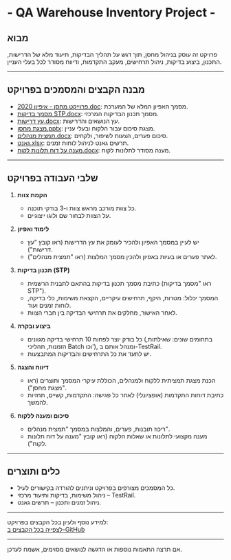 # - QA Warehouse Inventory Project - 
## מבוא
פרויקט זה עוסק בניהול מחסן, תוך דגש על תהליך הבדיקות, תיעוד מלא של הדרישות, התכנון, ביצוע בדיקות, ניהול תרחישים, מעקב התקדמות, ודיווח מסודר לכל בעלי העניין.

---

## מבנה הקבצים והמסמכים בפרויקט

- [2020 פרוייקט מחסן - איפיון.doc](https://github.com/OsamaSla/QA-warehouse-inventory-project/blob/main/2020%20%D7%A4%D7%A8%D7%95%D7%99%D7%99%D7%A7%D7%98%20%D7%9E%D7%97%D7%A1%D7%9F%20-%20%D7%90%D7%99%D7%A4%D7%99%D7%95%D7%9F.doc): מסמך האפיון המלא של המערכת.
- [מסמך בדיקות STP.docx](https://github.com/OsamaSla/QA-warehouse-inventory-project/blob/main/%D7%9E%D7%A1%D7%9E%D7%9A%20%D7%91%D7%93%D7%99%D7%A7%D7%95%D7%AA%20STP.docx): מסמך תכנון הבדיקות המרכזי.
- [עץ דרישות.docx](https://github.com/OsamaSla/QA-warehouse-inventory-project/blob/main/%D7%A2%D7%A5%20%D7%93%D7%A8%D7%99%D7%A9%D7%95%D7%AA.docx): עץ הנושאים והדרישות.
- [מצגת מחסן.pptx](https://github.com/OsamaSla/QA-warehouse-inventory-project/blob/main/%D7%9E%D7%A6%D7%92%D7%AA%20%D7%9E%D7%97%D7%A1%D7%9F.pptx): מצגת סיכום עבור הלקוח ובעלי עניין.
- [תמצית מנהלים.docx](https://github.com/OsamaSla/QA-warehouse-inventory-project/blob/main/%D7%AA%D7%9E%D7%A6%D7%99%D7%AA%20%D7%9E%D7%A0%D7%94%D7%9C%D7%99%D7%9D.docx): סיכום פערים, הצעות לשיפור, ולקחים.
- [גאנט.xlsx](https://github.com/OsamaSla/QA-warehouse-inventory-project/blob/main/%D7%92%D7%90%D7%A0%D7%98.xlsx): תרשים גאנט לניהול לוחות זמנים.
- [מענה על דוח תלונות לקוח.docx](https://github.com/OsamaSla/QA-warehouse-inventory-project/blob/main/%D7%9E%D7%A2%D7%A0%D7%94%20%D7%A2%D7%9C%20%D7%93%D7%95%D7%97%20%D7%AA%D7%9C%D7%95%D7%A0%D7%95%D7%AA%20%D7%9C%D7%A7%D7%95%D7%97.docx): מענה מסודר לתלונות לקוח.

---

## שלבי העבודה בפרויקט

1. **הקמת צוות**
   - כל צוות מורכב מראש צוות ו-3 בודקי תוכנה.
   - על הצוות לבחור שם ולוגו ייצוגיים.

2. **לימוד ואפיון**
   - יש לעיין במסמך האפיון ולהכיר לעומק את עץ הדרישות (ראו קובץ "עץ דרישות").
   - לאתר פערים או בעיות באפיון ולהכין מסמך המלצות (ראו "תמצית מנהלים").

3. **תכנון בדיקות (STP)**
   - כתיבת מסמך תכנון בדיקות בהתאם לתבנית הרשמית (ראו "מסמך בדיקות STP").
   - המסמך יכלול: מטרות, היקף, תרחישים עיקריים, הקצאת משימות, כלי בדיקה, לוחות זמנים ועוד.
   - לאחר האישור, מחלקים את תרחישי הבדיקה בין חברי הצוות.

4. **ביצוע ובקרה**
   - כל בודק יוצר לפחות 10 תרחישי בדיקה מגוונים (בתחומים שונים: שאילתות, הזמנות, תהליכי Batch וכו'), ומנהל אותם ב-TestRail.
   - יש לתעד את כל התרחישים והבדיקות המתבצעות.

5. **דיווח והצגה**
   - הכנת מצגת תמציתית ללקוח ולמנהלים, הכוללת עיקרי המסמך ותוצרים (ראו "מצגת מחסן").
   - כתיבת דוחות התקדמות (אופציונלי) לאחר כל פגישה: התקדמות, קשיים, תחזיות להמשך.

6. **סיכום ומענה ללקוח**
   - ריכוז תובנות, פערים, והמלצות במסמך "תמצית מנהלים".
   - מענה מקצועי לתלונות או שאלות הלקוח (ראו קובץ "מענה על דוח תלונות לקוח").

---

## כלים ותוצרים

- כל המסמכים מצורפים בפרויקט וניתנים להורדה בקישורים לעיל.
- ניהול משימות, בדיקות ותיעוד מרכזי – TestRail.
- ניהול זמנים ותכנון – תרשים גאנט.

---

למידע נוסף ולעיון בכל הקבצים בפרויקט:  
[לצפייה בכל הקבצים ב-GitHub](https://github.com/OsamaSla/QA-warehouse-inventory-project/tree/main)

---

אם תרצה התאמות נוספות או הדגשה לנושאים מסוימים, אשמח לעדכן.

